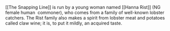 [[The Snapping Line]] is run by a young woman named [[Hanna Rist]] (NG female human  commoner), who comes from a family of well-known lobster catchers. The Rist family also makes a spirit from lobster meat and potatoes called claw wine; it is, to put it mildly, an acquired taste.
